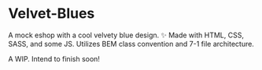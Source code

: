 # Velvet-Blues
A mock eshop with a cool velvety blue design. ✨
Made with HTML, CSS, SASS, and some JS.
Utilizes BEM class convention and 7-1 file architecture.

A WIP. Intend to finish soon!
